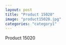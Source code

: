 ```yaml
---
layout: post
title: "Product 15020"
image: "product15020.jpg"
categories: "category1"
---
```

Product 15020
